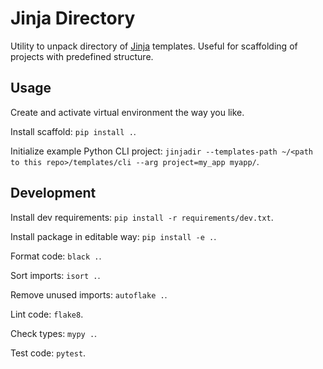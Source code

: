 # Jinja Directory

Utility to unpack directory of [Jinja](https://jinja.palletsprojects.com/en) templates.
Useful for scaffolding of projects with predefined structure.

## Usage

Create and activate virtual environment the way you like.

Install scaffold: `pip install .`.

Initialize example Python CLI project: 
`jinjadir --templates-path ~/<path to this repo>/templates/cli --arg project=my_app myapp/`.

## Development

Install dev requirements: `pip install -r requirements/dev.txt`.

Install package in editable way: `pip install -e .`.

Format code: `black .`.

Sort imports: `isort .`.

Remove unused imports: `autoflake .`.

Lint code: `flake8`.

Check types: `mypy .`.

Test code: `pytest`.
